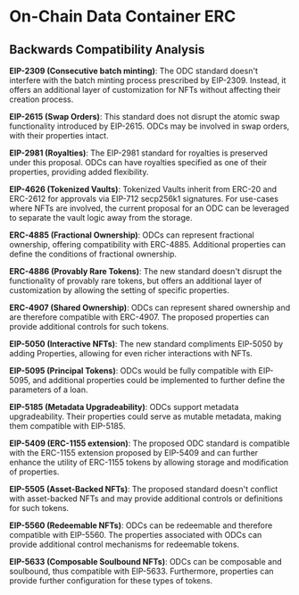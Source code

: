 
# On-Chain Data Container ERC
## Backwards Compatibility Analysis

**EIP-2309 (Consecutive batch minting)**: The ODC standard doesn't interfere with the batch minting process prescribed by EIP-2309. Instead, it offers an additional layer of customization for NFTs without affecting their creation process.

**EIP-2615 (Swap Orders)**: This standard does not disrupt the atomic swap functionality introduced by EIP-2615. ODCs may be involved in swap orders, with their properties intact.

**EIP-2981 (Royalties)**: The EIP-2981 standard for royalties is preserved under this proposal. ODCs can have royalties specified as one of their properties, providing added flexibility.

**EIP-4626 (Tokenized Vaults)**: Tokenized Vaults inherit from ERC-20 and ERC-2612 for approvals via EIP-712 secp256k1 signatures. For use-cases where NFTs are involved, the current proposal for an ODC can be leveraged to separate the vault logic away from the storage.

**ERC-4885 (Fractional Ownership)**: ODCs can represent fractional ownership, offering compatibility with ERC-4885. Additional properties can define the conditions of fractional ownership.

**ERC-4886 (Provably Rare Tokens)**: The new standard doesn't disrupt the functionality of provably rare tokens, but offers an additional layer of customization by allowing the setting of specific properties.

**ERC-4907 (Shared Ownership)**: ODCs can represent shared ownership and are therefore compatible with ERC-4907. The proposed properties can provide additional controls for such tokens.

**EIP-5050 (Interactive NFTs)**: The new standard compliments EIP-5050 by adding Properties, allowing for even richer interactions with NFTs.

**EIP-5095 (Principal Tokens)**: ODCs would be fully compatible with EIP-5095, and additional properties could be implemented to further define the parameters of a loan.

**EIP-5185 (Metadata Upgradeability)**: ODCs support metadata upgradeability. Their properties could serve as mutable metadata, making them compatible with EIP-5185.

**EIP-5409 (ERC-1155 extension)**: The proposed ODC standard is compatible with the ERC-1155 extension proposed by EIP-5409 and can further enhance the utility of ERC-1155 tokens by allowing storage and modification of properties.

**EIP-5505 (Asset-Backed NFTs)**: The proposed standard doesn't conflict with asset-backed NFTs and may provide additional controls or definitions for such tokens.

**EIP-5560 (Redeemable NFTs)**: ODCs can be redeemable and therefore compatible with EIP-5560. The properties associated with ODCs can provide additional control mechanisms for redeemable tokens.

**EIP-5633 (Composable Soulbound NFTs)**: ODCs can be composable and soulbound, thus compatible with EIP-5633. Furthermore, properties can provide further configuration for these types of tokens.
